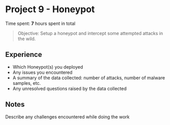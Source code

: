 # Project 9 - Honeypot

Time spent: **7** hours spent in total

> Objective: Setup a honeypot and intercept some attempted attacks in the wild.

## Experience

* Which Honeypot(s) you deployed
* Any issues you encountered
* A summary of the data collected: number of attacks, number of malware samples, etc.
* Any unresolved questions raised by the data collected

## Notes

Describe any challenges encountered while doing the work
